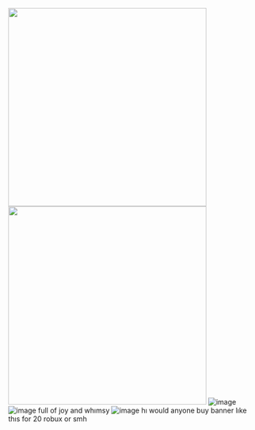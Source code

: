 <img src="https://img1.picmix.com/output/pic/normal/1/0/9/7/12397901_41626.gif" width="400" height="400"> <img src="https://img1.picmix.com/output/pic/normal/2/6/5/2/12152562_67f21.gif" width="400" height="400">
![image](https://files.catbox.moe/kl699g.jpg) 
![image](https://files.catbox.moe/wmnauu.png) full of joy and whımsy
![image](https://files.catbox.moe/7pndtu.png) hı would anyone buy banner lıke thıs for 20 robux or smh
